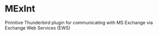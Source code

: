 # MExInt
Primitive Thunderbird plugin for communicating with MS Exchange via Exchange Web Services (EWS)
